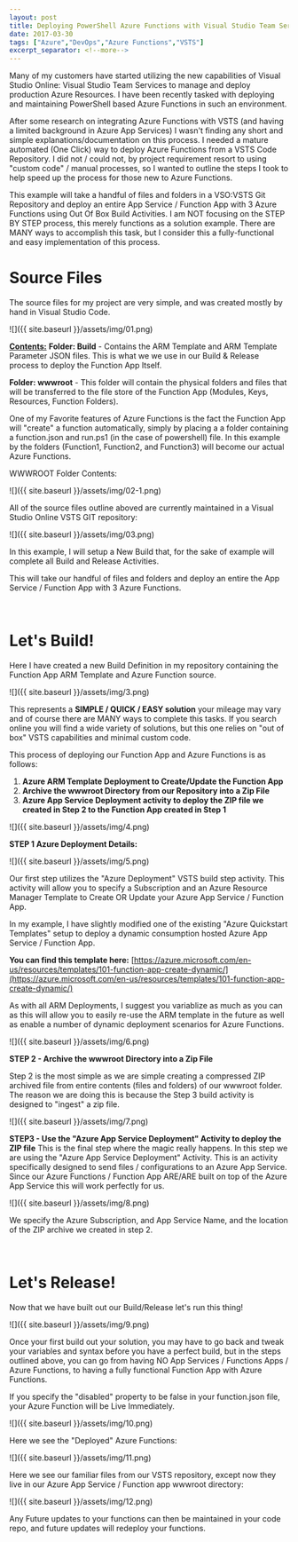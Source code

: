 ```yaml
---
layout: post
title: Deploying PowerShell Azure Functions with Visual Studio Team Services (Simple)
date: 2017-03-30
tags: ["Azure","DevOps","Azure Functions","VSTS"]
excerpt_separator: <!--more-->
---
```


Many of my customers have started utilizing the new capabilities of Visual Studio Online: Visual Studio Team Services  to manage and deploy production Azure Resources. I have been recently tasked with deploying and maintaining PowerShell based Azure Functions in such an environment.

After some research on integrating Azure Functions with VSTS (and having a limited background in Azure App Services)  I wasn't finding any short and simple explanations/documentation on this process. I needed a mature automated (One Click) way to deploy Azure Functions from a VSTS Code Repository. I did not / could not, by project requirement resort to using "custom code" / manual processes, so I wanted to outline the steps I took to help speed up the process for those new to Azure Functions.

This example will take a handful of files and folders in a VSO:VSTS Git Repository and deploy an entire App Service / Function App with 3 Azure Functions using Out Of Box Build Activities. I am NOT focusing on the STEP BY STEP process, this merely functions as a solution example. There are MANY ways to accomplish this task, but I consider this a fully-functional and easy implementation of this process.

<!--more-->

# **Source Files**

The source files for my project are very simple, and was created mostly by hand in Visual Studio Code.

![]({{ site.baseurl }}/assets/img/01.png)


<span style="text-decoration: underline;">**Contents:**</span>
**Folder: Build** - Contains the ARM Template and ARM Template Parameter JSON files. This is what we we use in our Build & Release process to deploy the Function App Itself.

**Folder: wwwroot** - This folder will contain the physical folders and files that will be transferred to the file store of the Function App (Modules, Keys, Resources, Function Folders).

One of my Favorite features of Azure Functions is the fact the Function App will "create" a function automatically, simply by placing a a folder containing a function.json and run.ps1 (in the case of powershell) file.  In this example by the folders (Function1, Function2, and Function3) will become our actual Azure Functions.

WWWROOT Folder Contents:

![]({{ site.baseurl }}/assets/img/02-1.png)


All of the source files outline aboved are currently maintained in a Visual Studio Online VSTS GIT repository:

![]({{ site.baseurl }}/assets/img/03.png)

In this example, I will setup a New Build that, for the sake of example will complete all Build and Release Activities.

This will take our handful of files and folders and deploy an entire the App Service / Function App with 3 Azure Functions.

&nbsp;

# **Let's Build!**

Here I have created a new Build Definition in my repository containing the Function App ARM Template and Azure Function source.


![]({{ site.baseurl }}/assets/img/3.png)


This represents a **SIMPLE / QUICK / EASY solution** your mileage may vary and of course there are MANY ways to complete this tasks. If you search online you will find a wide variety of solutions, but this one relies on "out of box" VSTS capabilities and minimal custom code.

This process of deploying our Function App and Azure Functions is as follows:

1. **Azure ARM Template Deployment to Create/Update the Function App**
2. **Archive the wwwroot Directory from our Repository into a Zip File**
3. **Azure App Service Deployment activity to deploy the ZIP file we created in Step 2 to the Function App created in Step 1**


![]({{ site.baseurl }}/assets/img/4.png)




**STEP 1 Azure Deployment Details:**

![]({{ site.baseurl }}/assets/img/5.png)



Our first step utilizes the "Azure Deployment" VSTS build step activity. This activity will allow you to specify a Subscription and an Azure Resource Manager Template to Create OR Update your Azure App Service / Function App.

In my example, I have slightly modified one of the existing "Azure Quickstart Templates" setup to deploy a dynamic consumption hosted Azure App Service / Function App.

**You can find this template here:**
[https://azure.microsoft.com/en-us/resources/templates/101-function-app-create-dynamic/](https://azure.microsoft.com/en-us/resources/templates/101-function-app-create-dynamic/)

As with all ARM Deployments, I suggest you variablize as much as you can as this will allow you to easily re-use the ARM template in the future as well as enable a number of dynamic deployment scenarios for Azure Functions.


![]({{ site.baseurl }}/assets/img/6.png)

**STEP 2 - Archive the wwwroot Directory into a Zip File**

Step 2 is the most simple as we are simple creating a compressed ZIP archived file from entire contents (files and folders) of our wwwroot folder. The reason we are doing this is because the Step 3 build activity is designed to "ingest" a zip file.


![]({{ site.baseurl }}/assets/img/7.png)

**STEP3 - Use the "Azure App Service Deployment" Activity to deploy the ZIP file**
This is the final step where the magic really happens. In this step we are using the "Azure App Service Deployment" Activity. This is an activity specifically designed to send files / configurations to an Azure App Service. Since our Azure Functions / Function App ARE/ARE built on top of the Azure App Service this will work perfectly for us.


![]({{ site.baseurl }}/assets/img/8.png)


We specify the Azure Subscription, and App Service Name, and the location of the ZIP archive we created in step 2.

&nbsp;

# **Let's Release!**

Now that we have built out our Build/Release let's run this thing!

![]({{ site.baseurl }}/assets/img/9.png)

Once your first build out your solution, you may have to go back and tweak your variables and syntax before you have a perfect build, but in the steps outlined above, you can go from having NO App Services / Functions Apps / Azure Functions, to having a fully functional Function App with Azure Functions.

If you specify the "disabled" property to be false in your function.json file, your Azure Function will be Live Immediately.


![]({{ site.baseurl }}/assets/img/10.png)

Here we see the "Deployed" Azure Functions:


![]({{ site.baseurl }}/assets/img/11.png)


Here we see our familiar files from our VSTS repository, except now they live in our Azure App Service / Function app wwwroot directory:


![]({{ site.baseurl }}/assets/img/12.png)


Any Future updates to your functions can then be maintained in your code repo, and future updates will redeploy your functions.

&nbsp;

&nbsp;